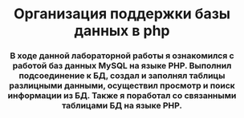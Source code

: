 <h1 align="center">Организация поддержки базы данных в php</h1>
<h3 align="center">В ходе данной лабораторной работы я ознакомился с работой баз данных MySQL на языке PHP. Выполнил подсоединение к БД, создал и заполнял таблицы разлицными данными, осуществил просмотр и поиск информации из БД. Также я поработал со связанными таблицами БД на языке PHP.
</h3>